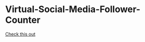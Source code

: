 # Virtual-Social-Media-Follower-Counter

<a href="https://www.keyuljain.github.io/virtual-social-media-follower-counter">Check this out</a>
